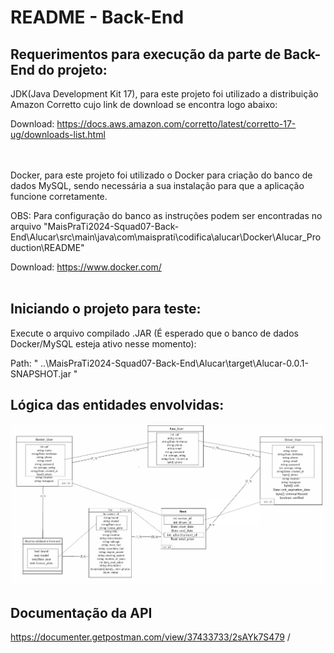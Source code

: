 # README - Back-End

## Requerimentos para execução da parte de Back-End do projeto:
JDK(Java Development Kit 17), para este projeto foi utilizado a distribuição Amazon Corretto cujo link de download se encontra logo abaixo:

Download: https://docs.aws.amazon.com/corretto/latest/corretto-17-ug/downloads-list.html

<br><br>
Docker, para este projeto foi utilizado o Docker para criação do banco de dados MySQL, sendo necessária a sua instalação para que a aplicação funcione corretamente.

OBS: Para configuração do banco as instruções podem ser encontradas no arquivo "MaisPraTi2024-Squad07-Back-End\Alucar\src\main\java\com\maisprati\codifica\alucar\Docker\Alucar_Production\README"

Download: https://www.docker.com/
<br><br>
## Iniciando o projeto para teste:
Execute o arquivo compilado .JAR (É esperado que o banco de dados Docker/MySQL esteja ativo nesse momento): 

Path: " ..\MaisPraTi2024-Squad07-Back-End\Alucar\target\Alucar-0.0.1-SNAPSHOT.jar "

## Lógica das entidades envolvidas:
![Modelo Lógico](logical_model.png)

## Documentação da API
https://documenter.getpostman.com/view/37433733/2sAYk7S479
/
